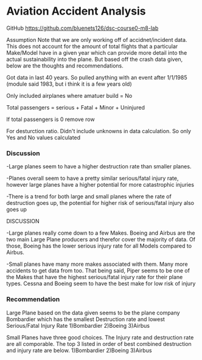# Aviation Accident Analysis

GitHub
https://github.com/bluenets126/dsc-course0-m8-lab


Assumption
Note that we are only working off of accidnet/incident data.  This does not account for the amount of total flights that a particular Make/Model have in a given year which can provide more detail into the actual sustainability into the plane.  But based off the crash data given, below are the thoughts and recommendations.


Got data in last 40 years.  So pulled anything with an event after 1/1/1985 (module said 1983, but i think it is a few years old)

Only included airplanes where amatuer build = No

Total passengers = serious + Fatal + Minor + Uninjured

If total passengers is 0 remove row

For desturction ratio.  Didn't include unknowns in data calculation.  So only Yes and No values calculated



### Discussion

-Large planes seem to have a higher destruction rate than smaller planes.

-Planes overall seem to have a pretty similar serious/fatal injury rate, however large planes have a higher potential for more catastrophic injuries

-There is a trend for both large and small planes where the rate of destruction goes up, the potential for higher risk of serious/fatal injury also goes up



DISCUSSION

-Large planes really come down to a few Makes.  Boeing and Airbus are the two main Large Plane producers and therefor cover the majority of data.  Of those, Boeing has the lower serious injury rate for all Models compared to Airbus.

-Small planes have many more makes associated with them.  Many more accidents to get data from too. That being said, Piper seems to be one of the Makes that have the highest serious/fatal injury rate for their plane types.  Cessna and Boeing seem to have the best make for low risk of injury




### Recommendation
Large Plane based on the data given seems to be the plane company Bombardier which has the smallest Destruction rate and lowest Serious/Fatal Injury Rate
1)Bombardier
2)Boeing
3)Airbus

Small Planes have three good choices.  The Injury rate and destruction rate are all comporable.  The top 3 listed in order of best combined destruction and injury rate are below.
1)Bombardier
2)Boeing
3)Airbus
